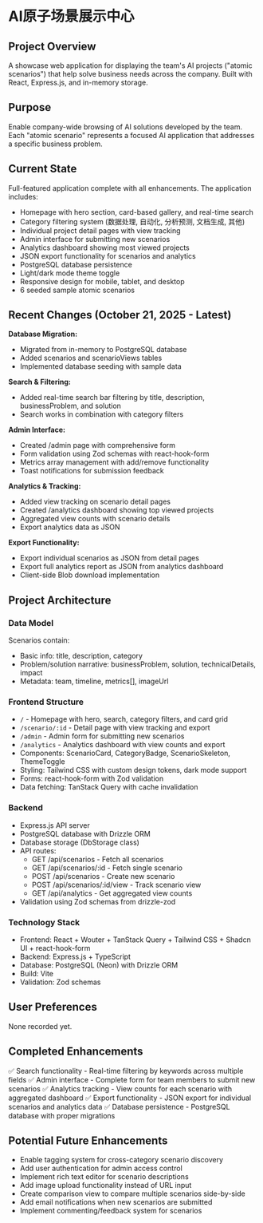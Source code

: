# AI原子场景展示中心

## Project Overview
A showcase web application for displaying the team's AI projects ("atomic scenarios") that help solve business needs across the company. Built with React, Express.js, and in-memory storage.

## Purpose
Enable company-wide browsing of AI solutions developed by the team. Each "atomic scenario" represents a focused AI application that addresses a specific business problem.

## Current State
Full-featured application complete with all enhancements. The application includes:
- Homepage with hero section, card-based gallery, and real-time search
- Category filtering system (数据处理, 自动化, 分析预测, 文档生成, 其他)
- Individual project detail pages with view tracking
- Admin interface for submitting new scenarios
- Analytics dashboard showing most viewed projects
- JSON export functionality for scenarios and analytics
- PostgreSQL database persistence
- Light/dark mode theme toggle
- Responsive design for mobile, tablet, and desktop
- 6 seeded sample atomic scenarios

## Recent Changes (October 21, 2025 - Latest)
**Database Migration:**
- Migrated from in-memory to PostgreSQL database
- Added scenarios and scenarioViews tables
- Implemented database seeding with sample data

**Search & Filtering:**
- Added real-time search bar filtering by title, description, businessProblem, and solution
- Search works in combination with category filters

**Admin Interface:**
- Created /admin page with comprehensive form
- Form validation using Zod schemas with react-hook-form
- Metrics array management with add/remove functionality
- Toast notifications for submission feedback

**Analytics & Tracking:**
- Added view tracking on scenario detail pages
- Created /analytics dashboard showing top viewed projects
- Aggregated view counts with scenario details
- Export analytics data as JSON

**Export Functionality:**
- Export individual scenarios as JSON from detail pages
- Export full analytics report as JSON from analytics dashboard
- Client-side Blob download implementation

## Project Architecture

### Data Model
Scenarios contain:
- Basic info: title, description, category
- Problem/solution narrative: businessProblem, solution, technicalDetails, impact
- Metadata: team, timeline, metrics[], imageUrl

### Frontend Structure
- `/` - Homepage with hero, search, category filters, and card grid
- `/scenario/:id` - Detail page with view tracking and export
- `/admin` - Admin form for submitting new scenarios
- `/analytics` - Analytics dashboard with view counts and export
- Components: ScenarioCard, CategoryBadge, ScenarioSkeleton, ThemeToggle
- Styling: Tailwind CSS with custom design tokens, dark mode support
- Forms: react-hook-form with Zod validation
- Data fetching: TanStack Query with cache invalidation

### Backend
- Express.js API server
- PostgreSQL database with Drizzle ORM
- Database storage (DbStorage class)
- API routes:
  - GET /api/scenarios - Fetch all scenarios
  - GET /api/scenarios/:id - Fetch single scenario
  - POST /api/scenarios - Create new scenario
  - POST /api/scenarios/:id/view - Track scenario view
  - GET /api/analytics - Get aggregated view counts
- Validation using Zod schemas from drizzle-zod

### Technology Stack
- Frontend: React + Wouter + TanStack Query + Tailwind CSS + Shadcn UI + react-hook-form
- Backend: Express.js + TypeScript
- Database: PostgreSQL (Neon) with Drizzle ORM
- Build: Vite
- Validation: Zod schemas

## User Preferences
None recorded yet.

## Completed Enhancements
✅ Search functionality - Real-time filtering by keywords across multiple fields
✅ Admin interface - Complete form for team members to submit new scenarios
✅ Analytics tracking - View counts for each scenario with aggregated dashboard
✅ Export functionality - JSON export for individual scenarios and analytics data
✅ Database persistence - PostgreSQL database with proper migrations

## Potential Future Enhancements
- Enable tagging system for cross-category scenario discovery
- Add user authentication for admin access control
- Implement rich text editor for scenario descriptions
- Add image upload functionality instead of URL input
- Create comparison view to compare multiple scenarios side-by-side
- Add email notifications when new scenarios are submitted
- Implement commenting/feedback system for scenarios
